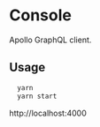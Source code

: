 # Console

Apollo GraphQL client.

## Usage

```bash
  yarn
  yarn start
```

http://localhost:4000
